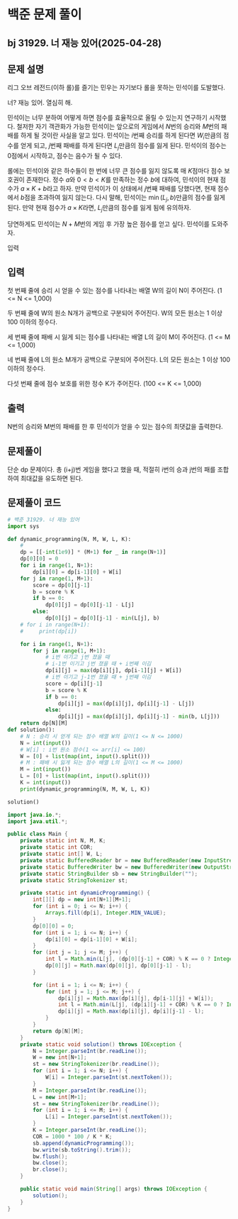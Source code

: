 # 백준 문제 풀이

## bj 31929. 너 재능 있어(2025-04-28)

## 문제 설명

리그 오브 레전드(이하 롤)를 즐기는 민우는 자기보다 롤을 못하는 민석이를 도발했다.

너? 재능 있어. 열심히 해.

민석이는 너무 분하여 어떻게 하면 점수를 효율적으로 올릴 수 있는지 연구하기 시작했다. 철저한 자기 객관화가 가능한 민석이는 앞으로의 게임에서
$N$번의 승리와
$M$번의 패배를 하게 될 것이란 사실을 알고 있다. 민석이는
$i$번째 승리를 하게 된다면
$W_{i}$만큼의 점수를 얻게 되고,
$j$번째 패배를 하게 된다면
$L_{j}$만큼의 점수를 잃게 된다. 민석이의 점수는
$0$점에서 시작하고, 점수는 음수가 될 수 있다.

롤에는 민석이와 같은 하수들이 한 번에 너무 큰 점수를 잃지 않도록 매
$K$점마다 점수 보호권이 존재한다. 정수
$a$와
$0< b < K$를 만족하는 정수
$b$에 대하여, 민석이의 현재 점수가
$a\times K+b$라고 하자. 만약 민석이가 이 상태에서
$j$번째 패배를 당했다면, 현재 점수에서
$b$점을 초과하여 잃지 않는다. 다시 말해, 민석이는
$\min(L_{j},b)$만큼의 점수를 잃게 된다. 만약 현재 점수가
$a\times K$라면,
$L_{j}$만큼의 점수를 잃게 됨에 유의하자.

당연하게도 민석이는
$N+M$번의 게임 후 가장 높은 점수를 얻고 싶다. 민석이를 도와주자.

입력

## 입력

첫 번째 줄에 승리 시 얻을 수 있는 점수를 나타내는 배열 W의 길이 N이 주어진다. (1 <= N <= 1,000)

두 번째 줄에 W의 원소 N개가 공백으로 구분되어 주어진다. W의 모든 원소는 1 이상 100 이하의 정수다.

세 번째 줄에 패배 시 잃게 되는 점수를 나타내는 배열 L의 길이 M이 주어진다. (1 <= M <= 1,000)

네 번째 줄에 L의 원소 M개가 공백으로 구분되어 주어진다. L의 모든 원소는 1 이상 100 이하의 정수다.

다섯 번째 줄에 점수 보호를 위한 정수 K가 주어진다. (100 <= K <= 1,000)

## 출력

N번의 승리와 M번의 패배를 한 후 민석이가 얻을 수 있는 점수의 최댓값을 출력한다.

## 문제풀이

단순 dp 문제이다. 총 (i+j)번 게임을 했다고 했을 때, 적절히 i번의 승과 j번의 패를 조합하여 최대값을 유도하면 된다.

## 문제풀이 코드

```python
# 백준 31929. 너 재능 있어
import sys

def dynamic_programming(N, M, W, L, K):
    #
    dp = [[-int(1e9)] * (M+1) for _ in range(N+1)]
    dp[0][0] = 0
    for i in range(1, N+1):
        dp[i][0] = dp[i-1][0] + W[i]
    for j in range(1, M+1):
        score = dp[0][j-1]
        b = score % K
        if b == 0:
            dp[0][j] = dp[0][j-1] - L[j]
        else:
            dp[0][j] = dp[0][j-1] - min(L[j], b)
    # for i in range(N+1):
    #     print(dp[i])

    for i in range(1, N+1):
        for j in range(1, M+1):
            # i번 이기고 j번 졌을 때
            # i-1번 이기고 j번 졌을 때 + i번째 이김
            dp[i][j] = max(dp[i][j], dp[i-1][j] + W[i])
            # i번 이기고 j-1번 졌을 때 + j번째 이김
            score = dp[i][j-1]
            b = score % K
            if b == 0:
                dp[i][j] = max(dp[i][j], dp[i][j-1] - L[j])
            else:
                dp[i][j] = max(dp[i][j], dp[i][j-1] - min(b, L[j]))
    return dp[N][M]
def solution():
    # N : 승리 시 얻게 되는 점수 배열 W의 길이(1 <= N <= 1000)
    N = int(input())
    # W[i] : i번 원소 점수(1 <= arr[i] <= 100)
    W = [0] + list(map(int, input().split()))
    # M : 패배 시 잃게 되는 점수 배열 L의 길이(1 <= M <= 1000)
    M = int(input())
    L = [0] + list(map(int, input().split()))
    K = int(input())
    print(dynamic_programming(N, M, W, L, K))

solution()
```

```java
import java.io.*;
import java.util.*;

public class Main {
    private static int N, M, K;
    private static int COR;
    private static int[] W, L;
    private static BufferedReader br = new BufferedReader(new InputStreamReader(System.in));
    private static BufferedWriter bw = new BufferedWriter(new OutputStreamWriter(System.out));
    private static StringBuilder sb = new StringBuilder("");
    private static StringTokenizer st;

    private static int dynamicProgramming() {
        int[][] dp = new int[N+1][M+1];
        for (int i = 0; i <= N; i++) {
            Arrays.fill(dp[i], Integer.MIN_VALUE);
        }
        dp[0][0] = 0;
        for (int i = 1; i <= N; i++) {
            dp[i][0] = dp[i-1][0] + W[i];
        }
        for (int j = 1; j <= M; j++) {
            int l = Math.min(L[j], (dp[0][j-1] + COR) % K == 0 ? Integer.MAX_VALUE : (dp[0][j-1] + COR) % K);
            dp[0][j] = Math.max(dp[0][j], dp[0][j-1] - l);
        }

        for (int i = 1; i <= N; i++) {
            for (int j = 1; j <= M; j++) {
                dp[i][j] = Math.max(dp[i][j], dp[i-1][j] + W[i]);
                int l = Math.min(L[j], (dp[i][j-1] + COR) % K == 0 ? Integer.MAX_VALUE : (dp[i][j-1] + COR) % K);
                dp[i][j] = Math.max(dp[i][j], dp[i][j-1] - l);
            }
        }
        return dp[N][M];
    }
    private static void solution() throws IOException {
        N = Integer.parseInt(br.readLine());
        W = new int[N+1];
        st = new StringTokenizer(br.readLine());
        for (int i = 1; i <= N; i++) {
            W[i] = Integer.parseInt(st.nextToken());
        }
        M = Integer.parseInt(br.readLine());
        L = new int[M+1];
        st = new StringTokenizer(br.readLine());
        for (int i = 1; i <= M; i++) {
            L[i] = Integer.parseInt(st.nextToken());
        }
        K = Integer.parseInt(br.readLine());
        COR = 1000 * 100 / K * K;
        sb.append(dynamicProgramming());
        bw.write(sb.toString().trim());
        bw.flush();
        bw.close();
        br.close();
    }

    public static void main(String[] args) throws IOException {
        solution();
    }
}
```
